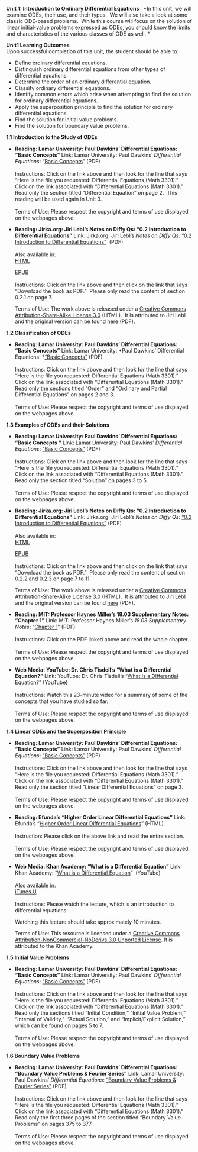 **Unit 1: Introduction to Ordinary Differential Equations** <span
id="1"></span> 
*In this unit, we will examine ODEs, their use, and their types.  We
will also take a look at some classic ODE-based problems.  While this
course will focus on the solution of linear initial-value problems
expressed as ODEs, you should know the limits and characteristics of the
various classes of ODE as well. *

**Unit1 Learning Outcomes**  
Upon successful completion of this unit, the student should be able
to:  
-   Define ordinary differential equations.
-   Distinguish ordinary differential equations from other types of
    differential equations.
-   Determine the order of an ordinary differential equation.
-   Classify ordinary differential equations.
-   Identify common errors which arise when attempting to find the
    solution for ordinary differential equations.
-   Apply the superposition principle to find the solution for ordinary
    differential equations.
-   Find the solution for initial value problems.
-   Find the solution for boundary value problems.

**1.1 Introduction to the Study of ODEs** <span id="1.1"></span> 
-   **Reading: Lamar University: Paul Dawkins’ Differential Equations:
    “Basic Concepts”**
    Link: Lamar University: Paul Dawkins’ *Differential Equations*:
    “[Basic
    Concepts](http://tutorial.math.lamar.edu/download.aspx?PDF=B,1;1)”
    (PDF)  
        
     Instructions: Click on the link above and then look for the line
    that says “Here is the file you requested: Differential Equations
    (Math 3301).”  Click on the link associated with “Differential
    Equations (Math 3301).”  Read only the section titled “Differential
    Equation” on page 2.  This reading will be used again in Unit 3.  
        
     Terms of Use: Please respect the copyright and terms of use
    displayed on the webpages above.

-   **Reading: Jirka.org: Jiri Lebl’s Notes on Diffy Qs: “0.2
    Introduction to Differential Equations”**
    Link: Jirka.org: Jiri Lebl’s *Notes on Diffy Qs*: [“0.2 Introduction
    to Differential
    Equations”](http://www.saylor.org/site/wp-content/uploads/2011/06/MA221-book.pdf) 
    (PDF)  
        
     Also available in:  
     [HTML](http://www.jirka.org/diffyqs/htmlver/diffyqs.html)  

    [EPUB](http://www.saylor.org/site/wp-content/uploads/2011/08/MA221-book-Notes-on-Diffy-Qs-Jiri-Lebl.epub)  
        
     Instructions: Click on the link above and then click on the link
    that says “Download the book as PDF.”  Please only read the content
    of section 0.2.1 on page 7.  
      
     Terms of Use: The work above is released under a [Creative Commons
    Attribution-Share-Alike License
    3.0](http://creativecommons.org/licenses/by-nc-sa/3.0/us/) (HTML).
     It is attributed to Jiri Lebl and the original version can be found
    [here](http://www.jirka.org/diffyqs/) (PDF).

**1.2 Classification of ODEs** <span id="1.2"></span> 
-   **Reading: Lamar University: Paul Dawkins’ Differential Equations:
    “Basic Concepts”**
    Link: Lamar University: *Paul Dawkins’ Differential
    Equations: *[“Basic
    Concepts”](http://tutorial.math.lamar.edu/download.aspx?PDF=B,1;1)
    (PDF)  
        
     Instructions: Click on the link above and then look for the line
    that says “Here is the file you requested: Differential Equations
    (Math 3301).”  Click on the link associated with “Differential
    Equations (Math 3301).”  Read only the sections titled “Order” and
    “Ordinary and Partial Differential Equations” on pages 2 and 3.  
        
     Terms of Use: Please respect the copyright and terms of use
    displayed on the webpages above.

**1.3 Examples of ODEs and their Solutions** <span id="1.3"></span> 
-   **Reading: Lamar University: Paul Dawkins’ Differential Equations:
    “Basic Concepts “**
    Link: Lamar University: Paul Dawkins’ *Differential Equations*:
    [“Basic
    Concepts”](http://tutorial.math.lamar.edu/download.aspx?PDF=B,1;1)
    (PDF)  
        
     Instructions: Click on the link above and then look for the line
    that says “Here is the file you requested: Differential Equations
    (Math 3301).”  Click on the link associated with “Differential
    Equations (Math 3301).”  Read only the section titled “Solution” on
    pages 3 to 5.  
        
     Terms of Use: Please respect the copyright and terms of use
    displayed on the webpages above.

-   **Reading: Jirka.org: Jiri Lebl’s Notes on Diffy Qs: “0.2
    Introduction to Differential Equations”**
    Link: Jirka.org: Jiri Lebl’s *Notes on Diffy Qs*: [“0.2 Introduction
    to Differential
    Equations”](http://www.saylor.org/site/wp-content/uploads/2011/06/MA221-book.pdf)
    (PDF)  
        
     Also available in:  
     [HTML](http://www.jirka.org/diffyqs/htmlver/diffyqs.html)  

    [EPUB](http://www.saylor.org/site/wp-content/uploads/2011/08/MA221-book-Notes-on-Diffy-Qs-Jiri-Lebl.epub)  
        
     Instructions: Click on the link above and then click on the link
    that says “Download the book as PDF.”  Please only read the content
    of section 0.2.2 and 0.2.3 on page 7 to 11.  
      
     Terms of Use: The work above is released under a [Creative Commons
    Attribution-Share-Alike License
    3.0](http://creativecommons.org/licenses/by-nc-sa/3.0/us/) (HTML).
     It is attributed to Jiri Lebl and the original version can be found
    [here](http://www.jirka.org/diffyqs/) (PDF).

-   **Reading: MIT: Professor Haynes Miller’s 18.03 Supplementary Notes:
    “Chapter 1”**
    Link: MIT: Professor Haynes Miller’s *18.03 Supplementary Notes*:
    “[Chapter
    1](http://www.saylor.org/site/wp-content/uploads/2012/07/MA221-Unit-1.3-Reading-Miller-Notes-Ch1.pdf)”
    (PDF)  
        
     Instructions: Click on the PDF linked above and read the whole
    chapter.  
        
     Terms of Use: Please respect the copyright and terms of use
    displayed on the webpages above.

-   **Web Media: YouTube: Dr. Chris Tisdell’s “What is a Differential
    Equation?”**
    Link: YouTube: Dr. Chris Tisdell’s “[What is a Differential
    Equation?](http://www.youtube.com/watch?v=JjtK34GeZeE&feature=channel)”
    (YouTube)  
        
     Instructions: Watch this 23-minute video for a summary of some of
    the concepts that you have studied so far.  
        
     Terms of Use: Please respect the copyright and terms of use
    displayed on the webpages above.

**1.4 Linear ODEs and the Superposition Principle** <span
id="1.4"></span> 
-   **Reading: Lamar University: Paul Dawkins’ Differential Equations:
    “Basic Concepts”**
    Link: Lamar University: Paul Dawkins’ *Differential Equations*:
    [“Basic
    Concepts”](http://tutorial.math.lamar.edu/download.aspx?PDF=B,1;1)
    (PDF)  
        
     Instructions: Click on the link above and then look for the line
    that says “Here is the file you requested: Differential Equations
    (Math 3301).”  Click on the link associated with “Differential
    Equations (Math 3301).”  Read only the section titled “Linear
    Differential Equations” on page 3.  
        
     Terms of Use: Please respect the copyright and terms of use
    displayed on the webpages above.

-   **Reading: Efunda’s “Higher Order Linear Differential Equations”**
    Link: Efunda’s “[Higher Order Linear Differential
    Equations](http://www.efunda.com/math/ode/linearode_terms.cfm)”
    (HTML)  
        
     Instruction: Please click on the above link and read the entire
    section.  
        
     Terms of Use: Please respect the copyright and terms of use
    displayed on the webpages above.

-   **Web Media: Khan Academy: “What is a Differential Equation”**
    Link: Khan Academy: “[What is a Differential
    Equation](https://www.khanacademy.org/math/differential-equations/first-order-differential-equations/differential-equations-intro/v/what-is-a-differential-equation?v=-_POEWfygmU)”
     (YouTube)  
        
     Also available in:  
     [iTunes
    U](http://deimos3.apple.com/WebObjects/Core.woa/Browse/khanacademy.org-dz.4627308527?i=2038751373)  
        
     Instructions: Please watch the lecture, which is an introduction to
    differential equations.  
      
     Watching this lecture should take approximately 10 minutes.  
      
     Terms of Use: This resource is licensed under a [Creative Commons
    Attribution-NonCommercial-NoDerivs 3.0 Unported
    License](http://creativecommons.org/licenses/by-nc-nd/3.0/). It is
    attributed to the Khan Academy.

**1.5 Initial Value Problems** <span id="1.5"></span> 
-   **Reading: Lamar University: Paul Dawkins’ Differential Equations:
    “Basic Concepts”**
    Link: Lamar University: Paul Dawkins’ *Differential Equations*:
    [“Basic
    Concepts”](http://tutorial.math.lamar.edu/download.aspx?PDF=B,1;1)
    (PDF)  
        
     Instructions: Click on the link above and then look for the line
    that says “Here is the file you requested: Differential Equations
    (Math 3301).”  Click on the link associated with “Differential
    Equations (Math 3301).”  Read only the sections titled “Initial
    Condition,” “Initial Value Problem,” “Interval of Validity,” 
    “Actual Solution,” and “Implicit/Explicit Solution,” which can be
    found on pages 5 to 7.  
        
     Terms of Use: Please respect the copyright and terms of use
    displayed on the webpages above.

**1.6 Boundary Value Problems** <span id="1.6"></span> 
-   **Reading: Lamar University: Paul Dawkins’ Differential Equations:
    “Boundary Value Problems & Fourier Series”**
    Link: Lamar University: Paul Dawkins’ *Differential Equations*:
    [“Boundary Value Problems & Fourier
    Series”](http://tutorial.math.lamar.edu/download.aspx?PDF=B,1;1)
    (PDF)  
        
     Instructions: Click on the link above and then look for the line
    that says “Here is the file you requested: Differential Equations
    (Math 3301).”  Click on the link associated with “Differential
    Equations (Math 3301).”  Read only the first three pages of the
    section titled “Boundary Value Problems” on pages 375 to 377.  
        
     Terms of Use: Please respect the copyright and terms of use
    displayed on the webpages above.


